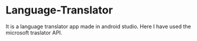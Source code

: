 # Language-Translator
It is a language translator app made in android studio. Here I have used the microsoft traslator API.
